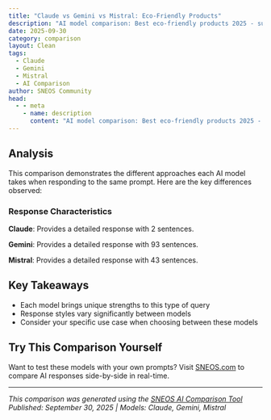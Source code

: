 ```yaml
---
title: "Claude vs Gemini vs Mistral: Eco-Friendly Products"
description: "AI model comparison: Best eco-friendly products 2025 - sustainable alternatives..."
date: 2025-09-30
category: comparison
layout: Clean
tags:
  - Claude
  - Gemini
  - Mistral
  - AI Comparison
author: SNEOS Community
head:
  - - meta
    - name: description
      content: "AI model comparison: Best eco-friendly products 2025 - sustainable alternatives..."
---
```


<ChatComparison
  title="Claude vs Gemini vs Mistral: Eco-Friendly Products"
  prompt="Best eco-friendly products 2025 - sustainable alternatives"
  :responses='{
    "Claude": "# Best Eco-Friendly Products 2025: Sustainable Alternatives\n\n## \uD83C\uDFE0 **Home \u0026 Kitchen**\n\n### Cleaning Products\n- **Grove Collaborative Complete Cleaning Set** - Plant-based, concentrated formulas\n- **Blueland Cleaning Tablets** - Zero-waste refillable system\n- **Branch Basics Concentrate** - Non-toxic, versatile cleaner\n\n### Food Storage\n- **Stasher Platinum Silicone Bags** - Reusable, dishwasher-safe\n- **Bee\u0027s Wrap Assorted Pack** - Beeswax food wraps\n- **OXO POP Containers** - Airtight, BPA-free storage\n\n## \uD83D\uDC55 **Clothing \u0026 Fashion**\n\n### Sustainable Brands\n- **Patagonia Recycled Collection** - Made from recycled materials\n- **Everlane Organic Cotton Line** - Transparent, ethical production\n- **Allbirds Tree Collection** - Eucalyptus fiber footwear\n- **Girlfriend Collective Activewear** - Made from recycled plastic bottles\n\n## \uD83E\uDDF4 **Personal Care**\n\n### Beauty \u0026 Hygiene\n- **Ethique Shampoo \u0026 Conditioner Bars** - Zero-waste hair care\n- **Native Plastic-Free Deodorant** - Compostable packaging\n- **Bite Toothpaste Bits** - Plastic-free oral care\n- **Weleda Organic Skincare** - Biodynamic ingredients\n\n## \u26A1 **Energy \u0026 Tech**\n\n### Renewable Energy\n- **Goal Zero Solar Panels** - Portable solar charging\n- **Tesla Powerwall 3** - Home energy storage\n- **Anker Solar Chargers** - Eco-friendly device charging\n\n### Eco-Tech\n- **Fairphone 5** - Modular, repairable smartphone\n- **Framework Laptop** - Upgradeable, sustainable computing\n- **Nimble Wireless Chargers** - Made from recycled materials\n\n## \uD83D\uDE97 **Transportation**\n\n### Electric Vehicles (Top 2025 Models)\n- **Tesla Model Y** - Updated with improved range\n- **Rivian R1T** - Electric pickup truck\n- **Lucid Air** - Luxury electric sedan\n- **Ford F-150 Lightning** - Electric work truck\n\n### Alternative Transport\n- **RadPower Bikes** - Electric bicycles\n- **Segway Ninebot Scooters** - Electric mobility\n- **Public Transit Apps** - Reduced car dependency\n\n## \uD83C\uDF31 **Garden \u0026 Outdoor**\n\n### Sustainable Gardening\n- **Composting Bins** - Reduce food waste\n- **Rain Water Collection Systems** - Water conservation\n- **Native Plant Seeds** - Support local ecosystems\n- **Solar Garden Lights** - Renewable outdoor lighting\n\n## \uD83D\uDCA1 **Key Features to Look For**\n\n### Certifications\n- **ENERGY STAR** - Energy efficiency\n- **USDA Organic** - Organic standards\n- **Fair Trade Certified** - Ethical sourcing\n- **B-Corp Certification** - Social/environmental responsibility\n- **Cradle to Cradle Certified** - Circular economy design\n\n### Materials to Choose\n- \u2705 Recycled content\n- \u2705 Biodegradable materials\n- \u2705 Renewable resources\n- \u2705 Non-toxic ingredients\n- \u2705 Minimal packaging\n\n### Materials to Avoid\n- \u274C Single-use plastics\n- \u274C Microplastics\n- \u274C Harmful chemicals (BPA, phthalates)\n- \u274C Excessive packaging\n- \u274C Non-recyclable materials\n\n## \uD83D\uDED2 **Where to Shop**\n\n### Online Retailers\n- **Grove Collaborative** - Eco-friendly home goods\n- **Thrive Market** - Organic products\n- **Package Free Shop** - Zero-waste products\n- **EarthHero** - Sustainable marketplace\n\n### Physical Stores\n- **Whole Foods Market** - Organic/sustainable options\n- **Target\u0027s Everspring Brand** - Affordable eco-products\n- **Local Co-ops** - Community-supported sustainable goods\n\n## \uD83D\uDCB0 **Budget-Friendly Tips**\n\n1. **Start Small** - Replace items as they run out\n2. **",
    "Gemini": "Okay, let\u0027s look at some promising eco-friendly product trends and potential \u0022best of\u0022 contenders for 2025. Keep in mind that predicting the future is tricky, but this is based on current trajectories and anticipated advancements.  I\u0027ll focus on categories with significant environmental impact and offer sustainable alternatives:\n\n**I. Home \u0026 Living:**\n\n*   **Category:** **Cleaning Products**\n\n    *   **Problem:** Conventional cleaners often contain harsh chemicals, plastic packaging, and contribute to water pollution.\n    *   **Sustainable Alternatives:**\n        *   **Concentrated Refill Tablets/Strips:** Dissolvable tablets or strips that you add to water in a reusable bottle.  Expect to see more brands offering these in various scents and formulations.  Look for ingredients that are plant-based, biodegradable, and free of phosphates, phthalates, and artificial fragrances.\n        *   **Solid Dish Soap \u0026 Laundry Bars:**  Packaging-free or minimally packaged soap bars for dishes and laundry.\n        *   **Multi-Surface Cleaners with Probiotics:** Utilizing beneficial bacteria to break down dirt and grime naturally.  These are likely to gain popularity as people become more aware of the microbiome.\n    *   **Potential \u0022Best of 2025\u0022 Product:** A highly effective, affordable, and readily available concentrated refill tablet system with a wide range of scents and uses.\n*   **Category:** **Furniture \u0026 Decor**\n\n    *   **Problem:**  Deforestation, toxic glues/finishes, and unsustainable sourcing practices.\n    *   **Sustainable Alternatives:**\n        *   **Furniture Made from Recycled Materials:**  Expect to see more furniture crafted from recycled plastics, reclaimed wood, or even innovative materials like mycelium (mushroom roots).\n        *   **Bamboo Furniture:** Bamboo is a rapidly renewable resource, but ensure it\u0027s sustainably harvested.\n        *   **Upcycled \u0026 Second-Hand Furniture:** The most sustainable option is often to give existing furniture a new life.\n        *   **Textiles Made from Organic Cotton, Hemp, or Recycled Fibers:**  Look for certifications like GOTS (Global Organic Textile Standard).\n        *   **Cork Flooring \u0026 Wall Coverings:** Cork is a renewable resource harvested from the bark of cork oak trees.\n        *   **VOC-Free Paints \u0026 Finishes:**  Minimize indoor air pollution.\n    *   **Potential \u0022Best of 2025\u0022 Product:** A stylish and durable sofa made entirely from recycled ocean plastic with modular design for easy repair and replacement of parts.\n*   **Category:** **Kitchen \u0026 Food Storage**\n\n    *   **Problem:** Single-use plastics, food waste, and energy-intensive appliances.\n    *   **Sustainable Alternatives:**\n        *   **Reusable Food Wraps:** Beeswax wraps, silicone wraps, or cloth wraps coated with plant-based waxes.\n        *   **Silicone Food Storage Bags \u0026 Containers:** Durable, reusable alternatives to plastic bags.\n        *   **Compostable Food Storage Bags:** Made from plant-based materials like cornstarch.\n        *   **Efficient Appliances:** Energy Star certified refrigerators, dishwashers, and ovens.\n        *   **Food Waste Composting Systems:** Countertop composters that speed up the decomposition process.\n    *   **Potential \u0022Best of 2025\u0022 Product:** A smart refrigerator with advanced sensors that tracks food expiration dates, suggests recipes to minimize waste, and optimizes energy consumption.\n*   **Category:** **Water Filtration**\n     * **Problem:** Plastic water bottles, contaminated tap water.\n     * **Sustainable Alternatives:**\n          *   **Water filter pitchers and dispensers:** Look for filters that remove a wide range of contaminants and have a long lifespan.\n          *   **Faucet-mounted water filters:**  A convenient option for filtered water on demand.\n          *   **Whole-house water filtration systems:**  Provide clean water throughout your entire home.\n          *   **Reusable water bottles with built-in filters:** Great for on-the-go hydration.\n     * **Potential \u0022Best of 2025\u0022 Product:** A self-cleaning water filter pitcher with a digital display that monitors water quality and filter life, made from recycled materials.\n\n**II. Personal Care \u0026 Beauty:**\n\n*   **Category:** **Skincare \u0026 Cosmetics**\n\n    *   **Problem:** Plastic packaging, harmful chemicals, microplastics, and unsustainable sourcing of ingredients.\n    *   **Sustainable Alternatives:**\n        *   **Solid Shampoo \u0026 Conditioner Bars:**  Plastic-free and often made with natural ingredients.\n        *   **Refillable Skincare \u0026 Makeup:**  Brands offering refillable containers to reduce packaging waste.\n        *   **Products with Sustainable Sourcing:** Look for brands that use ethically sourced ingredients and support fair trade practices.  Consider certifications like Fair Trade.\n        *   **Biodegradable Glitter:**  A safer alternative to traditional plastic glitter.\n        *   **Reusable Makeup Remover Pads:** Made from materials like bamboo or cotton.\n    *   **Potential \u0022Best of 2025\u0022 Product:**  A fully refillable makeup system with a wide range of shades and formulations, using sustainably sourced ingredients and biodegradable packaging.\n*   **Category:** **Oral Care**\n\n    *   **Problem:** Plastic toothbrushes, toothpaste tubes, and floss containers.\n    *   **Sustainable Alternatives:**\n        *   **Bamboo Toothbrushes:**  With biodegradable handles (although the bristles are usually still nylon).\n        *   **Toothpaste Tablets or Powders:**  Packaging-free or minimally packaged.\n        *   **Silk or Plant-Based Dental Floss:**  Biodegradable alternatives to nylon floss.\n        *   **Refillable Floss Dispensers:**  Reduce plastic waste.\n    *   **Potential \u0022Best of 2025\u0022 Product:** A subscription service that delivers bamboo toothbrushes with replaceable, biodegradable (or recyclable) bristle heads and toothpaste tablets in compostable packaging.\n\n**III. Fashion \u0026 Apparel:**\n\n*   **Category:** **Clothing**\n\n    *   **Problem:** Fast fashion, textile waste, water pollution from dyeing processes, and unethical labor practices.\n    *   **Sustainable Alternatives:**\n        *   **Clothing Made from Organic Cotton, Hemp, Linen, or Recycled Fibers:**  Prioritize natural and recycled materials.\n        *   **Second-Hand Clothing:**  Thrifting and buying used clothing is a great way to reduce your environmental impact.\n        *   **Clothing Rental Services:**  A good option for occasional wear items.\n        *   **Ethical \u0026 Fair Trade Brands:**  Support brands that prioritize fair labor practices and safe working conditions.\n        *   **Dyeing with Natural Dyes:**  Reduces water pollution.\n    *   **Potential \u0022Best of 2025\u0022 Product:** A durable and versatile clothing line made from recycled materials, designed for longevity and easy repair, with a take-back program for recycling old garments.\n*   **Category:** **Shoes**\n\n    *   **Problem:** The shoe industry uses many toxic chemicals and produces a lot of waste.\n    *   **Sustainable Alternatives:**\n        *   **Shoes Made from Recycled Materials:** Brands are increasingly using recycled plastics, rubber, and other materials to make shoes.\n        *   **Shoes Made from Natural Materials:** Look for shoes made from materials like organic cotton, hemp, or natural rubber.\n        *   **Vegan Shoes:** Made without any animal products.\n    *   **Potential \u0022Best of 2025\u0022 Product:** High-performance running shoes made from recycled ocean plastic with a biodegradable sole.\n\n**IV. Technology:**\n\n*   **Category:** **Electronics**\n\n    *   **Problem:** E-waste, resource depletion, and energy consumption.\n    *   **Sustainable Alternatives:**\n        *   **Refurbished Electronics:** Buying refurbished devices extends their lifespan and reduces e-waste.\n        *   **Modular Electronics:** Devices that can be easily upgraded and repaired, extending their lifespan.\n        *   **Energy-Efficient Electronics:** Look for Energy Star certified devices.\n        *   **Companies with Responsible Recycling Programs:**  Support companies that take responsibility for the end-of-life management of their products.\n    *   **Potential \u0022Best of 2025\u0022 Product:** A modular smartphone with easily replaceable components, made from recycled materials, and designed for longevity.\n\n**V. Transportation:**\n\n*   **Category:** **Personal Transportation**\n\n    *   **Problem:** Greenhouse gas emissions, air pollution, and dependence on fossil fuels.\n    *   **Sustainable Alternatives:**\n        *   **Electric Vehicles (EVs):**  Reduce emissions and air pollution.\n        *   **Electric Bikes (E-bikes):**  A great option for shorter trips.\n        *   **Public Transportation:**  Reduce your carbon footprint.\n        *   **Bicycles:**  A zero-emission mode of transportation.\n    *   **Potential \u0022Best of 2025\u0022 Product:** An affordable and long-range electric car made from sustainable materials with a fully recyclable battery.\n\n**Key Trends Driving Sustainable Product Development:**\n\n*   **Circular Economy:**  Designing products for reuse, repair, and recycling.\n*   **Biomimicry:**  Learning from nature to create more sustainable designs.\n*   **Material Innovation:**  Developing new materials that are biodegradable, compostable, or made from recycled content.\n*   **Transparency \u0026 Traceability:**  Consumers are demanding more information about the environmental and social impact of the products they buy.\n*   **Subscription Models:**  Encouraging reuse and reducing waste.\n\n**Important Considerations for Evaluating \u0022Best Of\u0022 Products:**\n\n*   **Environmental Impact:**  Consider the entire lifecycle of the product, from raw material extraction to disposal.\n*   **Effectiveness:**  The product should perform as well as or better than its conventional counterpart.\n*   **Durability:**  A sustainable product should be built to last.\n*   **Affordability:**  Sustainable products should be accessible to a wide range of consumers.\n*   **Accessibility:**  The product should be readily available for purchase.\n*   **Certifications:** Look for certifications from reputable organizations like:\n    *   **B Corp:** Verifies social and environmental performance.\n    *   **Fair Trade:** Ensures fair labor practices.\n    *   **GOTS (Global Organic Textile Standard):** Certifies organic textiles.\n    *   **Energy Star:**  Certifies energy efficiency.\n    *   **Forest Stewardship Council (FSC):**  Certifies sustainable forestry.\n\n**Final Thoughts:**\n\nThe \u0022best\u0022 eco-friendly product is subjective and depends on individual needs and priorities.  It\u0027s important to do your research and choose products that align with your values.  Look beyond marketing claims and focus on products that are truly sustainable and make a positive impact on the planet.  By 2025, expect to see even more innovative and effective eco-friendly products available, making it easier than ever to live a more sustainable lifestyle.\n",
    "Mistral": "Predicting the best eco-friendly products for 2025 involves considering current trends and technological advancements in sustainability. Here are some categories and specific products that are likely to be prominent:\n\n### 1. **Reusable Products**\n- **Stainless Steel Water Bottles**: Brands like Hydro Flask and Yeti are likely to continue innovating with more durable and insulated options.\n- **Silicone Food Storage**: Companies like Stasher will offer more versatile and durable silicone bags for food storage.\n- **Reusable Straws**: Bamboo, stainless steel, and silicone straws will remain popular, with new designs and materials emerging.\n\n### 2. **Sustainable Fashion**\n- **Eco-Friendly Clothing**: Brands like Patagonia, Everlane, and Reformation will continue to lead in sustainable fashion, using recycled materials and ethical manufacturing practices.\n- **Vegan Leather**: Innovations in plant-based leather alternatives, such as those made from mushrooms or pineapple leaves, will become more mainstream.\n- **Circular Fashion**: Platforms for clothing rental and resale, like Rent the Runway and ThredUp, will grow in popularity.\n\n### 3. **Eco-Friendly Home Goods**\n- **Bamboo Products**: Bamboo toothbrushes, cutlery, and furniture will continue to be popular due to their sustainability and durability.\n- **Biodegradable Cleaning Products**: Brands like Seventh Generation and Method will offer more eco-friendly cleaning solutions.\n- **Energy-Efficient Appliances**: Smart home appliances with advanced energy-saving features will be in high demand.\n\n### 4. **Sustainable Technology**\n- **Solar-Powered Devices**: Solar-powered chargers, lights, and even small appliances will become more efficient and affordable.\n- **Eco-Friendly Electronics**: Companies like Fairphone will continue to produce modular, repairable smartphones with a focus on sustainability.\n- **Green Computing**: Energy-efficient computers and servers, as well as software optimized for lower energy consumption, will be more prevalent.\n\n### 5. **Zero-Waste Products**\n- **Compostable Packaging**: More brands will adopt compostable packaging materials for food and consumer goods.\n- **Refillable Products**: Companies will offer more refillable options for household items like soap, shampoo, and laundry detergent.\n- **Plastic-Free Alternatives**: Products made from materials like beeswax wraps, glass jars, and metal containers will be widely available.\n\n### 6. **Sustainable Transportation**\n- **Electric Vehicles (EVs)**: Major advancements in battery technology will make EVs more affordable and efficient.\n- **E-Bikes and E-Scooters**: These will become even more popular for short-distance commuting, with improved battery life and design.\n- **Public Transportation**: Innovations in public transit systems, including electric buses and trains, will reduce carbon emissions.\n\n### 7. **Green Building Materials**\n- **Recycled Construction Materials**: More buildings will be constructed using recycled materials like steel, concrete, and glass.\n- **Sustainable Insulation**: Innovations in insulation materials, such as those made from recycled denim or hemp, will be more widely used.\n- **Green Roofs and Walls**: These will become more common in urban areas to improve air quality and reduce energy consumption.\n\n### 8. **Sustainable Agriculture**\n- **Vertical Farming**: This method of growing crops in stacked layers will become more efficient and widespread.\n- **Regenerative Agriculture**: Practices that focus on soil health and carbon sequestration will be more widely adopted.\n- **Plant-Based Proteins**: Innovations in plant-based meat alternatives will continue to grow, reducing the environmental impact of livestock farming.\n\n### 9. **Renewable Energy**\n- **Solar Panels**: Advances in solar panel technology will make them more efficient and cost-effective.\n- **Wind Turbines**: Improvements in wind turbine design will increase their efficiency and reduce their environmental impact.\n- **Hydrogen Fuel Cells**: This technology will become more viable for various applications, including transportation and energy storage.\n\n### 10. **Water Conservation**\n- **Rainwater Harvesting Systems**: These will become more common in residential and commercial buildings.\n- **Low-Flow Fixtures**: Innovations in low-flow showerheads, faucets, and toilets will further reduce water usage.\n- **Greywater Recycling**: Systems that recycle water from sinks, showers, and washing machines for non-potable uses will be more widely adopted.\n\nThese products and innovations represent a shift towards a more sustainable future, driven by consumer demand and technological advancements. As we approach 2025, expect to see even more creative and effective solutions to environmental challenges."
  }'
  published-date="22:46"
/>

## Analysis

This comparison demonstrates the different approaches each AI model takes when responding to the same prompt. Here are the key differences observed:

### Response Characteristics

**Claude**: Provides a detailed response with 2 sentences. 

**Gemini**: Provides a detailed response with 93 sentences. 

**Mistral**: Provides a detailed response with 43 sentences. 

## Key Takeaways

- Each model brings unique strengths to this type of query
- Response styles vary significantly between models
- Consider your specific use case when choosing between these models

## Try This Comparison Yourself

Want to test these models with your own prompts? Visit [SNEOS.com](https://sneos.com) to compare AI responses side-by-side in real-time.

---

*This comparison was generated using the [SNEOS AI Comparison Tool](https://sneos.com)*
*Published: September 30, 2025 | Models: Claude, Gemini, Mistral*
